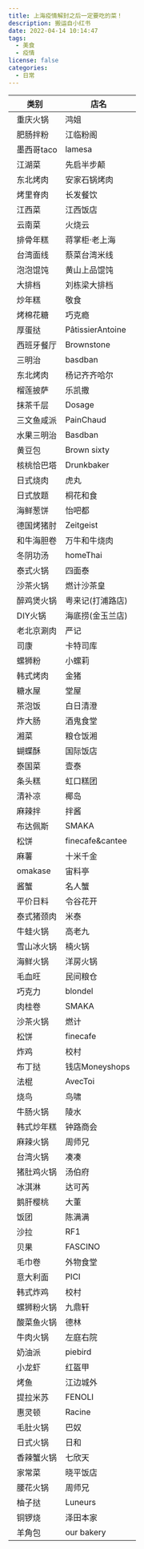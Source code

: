 ```yaml
---
title: 上海疫情解封之后一定要吃的菜！
description: 搬运自小红书
date: 2022-04-14 10:14:47
tags:
  - 美食
  - 疫情
license: false
categories:
  - 日常
---
```


| 类别 | 店名 |
| ---- | ----|
|  重庆火锅 | 鸿姐  |
|  肥肠拌粉 | 江临粉阁  |
|  墨西哥taco | lamesa  |
|  江湖菜 | 先启半步颠  |
|  东北烤肉 | 安家石锅烤肉  |
|  烤里脊肉 | 长发餐饮  |
|  江西菜 | 江西饭店  |
|  云南菜 | 火烧云  |
|  排骨年糕 | 蒋掌柜·老上海  |
|  台湾面线 | 蔡菜台湾米线  |
|  泡泡馄饨 | 黄山上品馄饨  |
|  大排档 | 刘栋梁大排档  |
|  炒年糕 | 敬食  |
|  烤棉花糖 | 巧克瘾  |
|  厚蛋挞 | PâtissierAntoine  |
|  西班牙餐厅 | Brownstone  |
|  三明治 | basdban  |
|  东北烤肉 | 杨记齐齐哈尔  |
|  榴莲披萨 | 乐凯撒  |
|  抹茶千层 | Dosage  |
|  三文鱼咸派 | PainChaud  |
|  水果三明治 | Basdban  |
|  黄豆包 | Brown sixty  |
|  核桃恰巴塔 | Drunkbaker  |
|  日式烧肉 | 虎丸  |
|  日式放题 | 桐花和食  |
|  海鲜葱饼 | 怡吧都  |
|  德国烤猪肘 | Zeitgeist  |
|  和牛海胆卷 | 万牛和牛烧肉  |
|  冬阴功汤 | homeThai  |
|  泰式火锅 | 四面泰  |
|  沙茶火锅 | 燃计沙茶皇  |
|  醉鸡煲火锅 | 粤来记(打浦路店)  |
|  DIY火锅 | 海底捞(金玉兰店)  |
|  老北京涮肉 | 严记  |
|  司康 | 卡特司库  |
|  螺狮粉 | 小螺莉  |
|  韩式烤肉 | 金猪  |
|  糖水屋 | 堂屋  |
|  茶泡饭 | 白日清澄  |
|  炸大肠 | 酒鬼食堂  |
|  湘菜 | 粮仓饭湘  |
|  蝴蝶酥 | 国际饭店  |
|  泰国菜 | 壹泰  |
|  条头糕 | 虹口糕团  |
|  清补凉 | 椰岛  |
|  麻辣拌 | 拌酱  |
|  布达佩斯 | SMAKA  |
|  松饼 | finecafe&cantee  |
|  麻薯 | 十米千金  |
|  omakase | 宙料亭  |
|  酱蟹 | 名人蟹  |
|  平价日料 | 令谷花开  |
|  泰式猪颈肉 | 米泰  |
|  牛蛙火锅 | 高老九  |
|  雪山冰火锅 | 楠火锅  |
|  海鲜火锅 | 洋房火锅  |
|  毛血旺 | 民间粮仓  |
|  巧克力 | blondel  |
|  肉桂卷 | SMAKA  |
|  沙茶火锅 | 燃计  |
|  松饼 | finecafe  |
|  炸鸡 | 校村  |
|  布丁挞 | 钱店Moneyshops  |
|  法棍 | AvecToi  |
|  烧鸟 | 鸟啸  |
|  牛肠火锅 | 陵水  |
|  韩式炒年糕 | 钟路商会  |
|  麻辣火锅 | 周师兄  |
|  台湾火锅 | 凑凑  |
|  猪肚鸡火锅 | 汤伯府  |
|  冰淇淋 | 达可芮  |
|  鹅肝樱桃 | 大董  |
|  饭团 | 陈满满  |
|  沙拉 | RF1  |
|  贝果 | FASCINO  |
|  毛巾卷 | 外物食堂  |
|  意大利面 | PICI  |
|  韩式炸鸡 | 校村  |
|  螺狮粉火锅 | 九鼎轩  |
|  酸菜鱼火锅 | 德林  |
|  牛肉火锅 | 左庭右院  |
|  奶油派 | piebird  |
|  小龙虾 | 红盔甲  |
|  烤鱼 | 江边城外  |
|  提拉米苏 | FENOLI  |
|  惠灵顿 | Racine  |
|  毛肚火锅 | 巴奴  |
|  日式火锅 | 日和  |
|  香辣蟹火锅 | 七欣天  |
|  家常菜 | 晓平饭店  |
|  腰花火锅 | 周师兄  |
|  柚子挞 | Luneurs  |
|  铜锣烧 | 泽田本家  |
|  羊角包 | our bakery  |